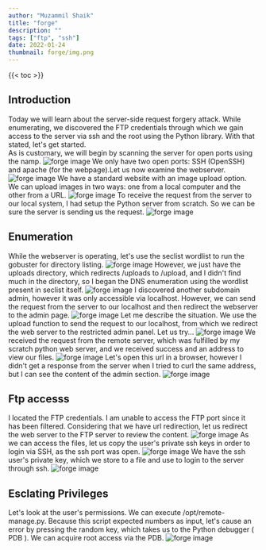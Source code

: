 ```yaml
---
author: "Muzammil Shaik"
title: "forge"
description: ""
tags: ["ftp", "ssh"]
date: 2022-01-24
thumbnail: forge/img.png
---
```

{{< toc >}}

## Introduction
Today we will learn about the server-side request forgery attack. While enumerating, we discovered the FTP credentials through which we gain access to the server via ssh and the root using the Python library. With that stated, let's get started.</br>
As is customary, we will begin by scanning the server for open ports using the namp.
![forge image](forge01.png)
We only have two open ports: SSH (OpenSSH) and apache (for the webpage).Let us now examine the webserver.</br> 
![forge image](forge02.png)
We have a standard website with an image upload option. We can upload images in two ways: one from a local computer and the other from a URL.
![forge image](forge03.png)
To receive the request from the server to our local system, I had setup the Python server from scratch. So we can be sure the server is sending us the request.
![forge image](forge04.png)

## Enumeration
While the webserver is operating, let's use the seclist wordlist to run the gobuster for directory listing.
![forge image](forge05.png)
However, we just have the uploads directory, which redirects /uploads to /upload, and I didn't find much in the directory, so I began the DNS enumeration using the wordlist present in seclist itself.
![forge image](forge06.png)
I discovered another subdomain admin, however it was only accessible via localhost.
However, we can send the request from the server to our localhost and then redirect the webserver to the admin page.
![forge image](forge09.png)
Let me describe the situation. We use the upload function to send the request to our localhost, from which we redirect the web server to the restricted admin panel. Let us try...
![forge image](forge08.png)
We received the request from the remote server, which was fulfilled by my scratch python web server, and we received success and an address to view our files.
![forge image](forge10.png)
Let's open this url in a browser, however I didn't get a response from the server when I tried to curl the same address, but I can see the content of the admin section. 
![forge image](forge12.png)

## Ftp accesss
I located the FTP credentials.
I am unable to access the FTP port since it has been filtered.
Considering that we have url redirection, let us redirect the web server to the FTP server to review the content.
![forge image](forge13.png)
As we can access the files, let us copy the user's private ssh keys in order to login via SSH, as the ssh port was open.
![forge image](forge14.png)
We have the ssh user's private key, which we store to a file and use to login to the server through ssh.
![forge image](forge15.png)

## Esclating Privileges
Let's look at the user's permissions. We can execute /opt/remote-manage.py. Because this script expected numbers as input, let's cause an error by pressing the random key, which takes us to the Python debugger ( PDB ). We can acquire root access via the PDB.
![forge image](forge16.png)
